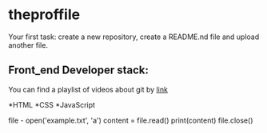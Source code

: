 # theproffile
Your first task: create a new repository, create a README.nd file and upload another file.

## Front_end Developer stack:

You can find a playlist of videos about git by [link](https://www.youtube.com/watch?v=fSBu9zquZWA&t=1s)

*HTML
﻿﻿*CSS
﻿﻿*JavaScript

file - open('example.txt', 'a')
content = file.read()
print(content)
file.close()
